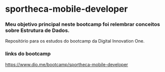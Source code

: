 # sportheca-mobile-developer

### Meu objetivo principal neste bootcamp foi relembrar conceitos sobre Estrutura de Dados.


Repositório para os estudos do bootcamp da Digital Innovation One. 


### links do bootcamp

https://www.dio.me/bootcamp/sportheca-mobile-developer
